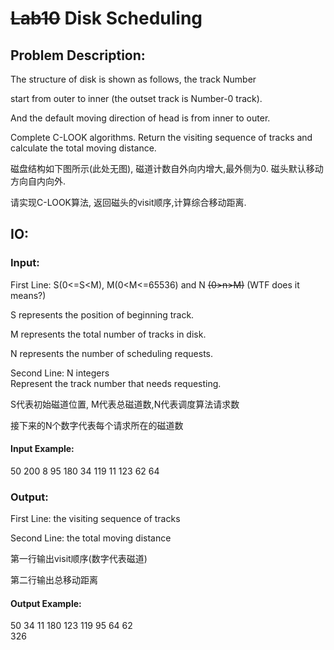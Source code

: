 # <del>Lab10</del> Disk Scheduling

## Problem Description:

The structure of disk is shown as follows, the track Number

start from outer to inner (the outset track is Number-0 track).

And the default moving direction of head is from inner to outer.

Complete C-LOOK algorithms. Return the visiting sequence of tracks and calculate the total moving distance.

磁盘结构如下图所示(此处无图), 磁道计数自外向内增大,最外侧为0. 磁头默认移动方向自内向外.

请实现C-LOOK算法, 返回磁头的visit顺序,计算综合移动距离.

## IO:

### Input:

First Line: S(0<=S<M), M(0<M<=65536) and N <del>(0>n>M)</del> (WTF does it means?)

S represents the position of beginning track.

M represents the total number of tracks in disk.

N represents the number of scheduling requests.

Second Line: N integers  
Represent the track number that needs requesting.

S代表初始磁道位置, M代表总磁道数,N代表调度算法请求数

接下来的N个数字代表每个请求所在的磁道数

#### Input Example:

50 200 8 95 180 34 119 11 123 62 64

### Output:

First Line: the visiting sequence of tracks

Second Line: the total moving distance

第一行输出visit顺序(数字代表磁道)

第二行输出总移动距离

#### Output Example:

50 34 11 180 123 119 95 64 62  
326
